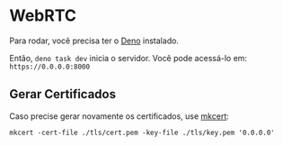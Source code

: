 # WebRTC

Para rodar, você precisa ter o [Deno] instalado.

[Deno]: https://deno.com/

Então, `deno task dev` inicia o servidor. Você pode acessá-lo em:
`https://0.0.0.0:8000`

## Gerar Certificados

Caso precise gerar novamente os certificados, use [mkcert]:

```
mkcert -cert-file ./tls/cert.pem -key-file ./tls/key.pem '0.0.0.0'
```

[mkcert]: https://github.com/FiloSottile/mkcert 
